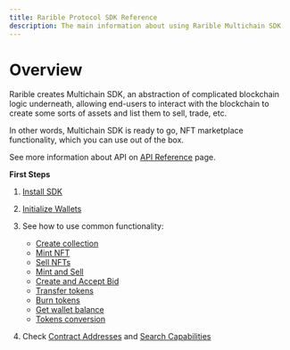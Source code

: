 ```yaml
---
title: Rarible Protocol SDK Reference
description: The main information about using Rarible Multichain SDK
---
```


# Overview

Rarible creates Multichain SDK, an abstraction of complicated blockchain logic underneath, allowing end-users to interact with the blockchain to create some sorts of assets and list them to sell, trade, etc.

In other words, Multichain SDK is ready to go, NFT marketplace functionality, which you can use out of the box.

See more information about API on [API Reference](../api-reference.md) page. 

**First Steps**

1. [Install SDK](install-sdk.md)
2. [Initialize Wallets](wallets.md)
3. See how to use common functionality:

    * [Create collection](create-collection.md)
    * [Mint NFT](mint.md)
    * [Sell NFTs](order.md)
    * [Mint and Sell](mint-and-sell.md)
    * [Create and Accept Bid](bid.md)
    * [Transfer tokens](transfer.md)
    * [Burn tokens](burn.md)
    * [Get wallet balance](get-balance.md)
    * [Tokens conversion](conversion.md)

4. Check [Contract Addresses](contract-addresses.md) and [Search Capabilities](search-capabilities.md)